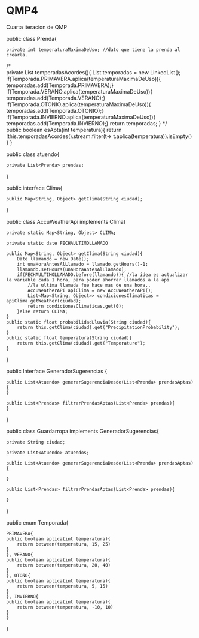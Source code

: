# QMP4
Cuarta iteracion de QMP

public class Prenda{
	
	private int temperaturaMaximaDeUso; //dato que tiene la prenda al crearla. 
/*	
	private List<Temporada> temperadasAcordes(){
		List<Temporada> temporadas = new LinkedList<Temporada>();
		if(Temporada.PRIMAVERA.aplica(temperaturaMaximaDeUso)){
			temporadas.add(Temporada.PRIMAVERA);}
		if(Temporada.VERANO.aplica(temperaturaMaximaDeUso)){ 
			temporadas.add(Temporada.VERANO);}
		if(Temporada.OTONIO.aplica(temperaturaMaximaDeUso)){ 
			temporadas.add(Temporada.OTONIO);}
		if(Temporada.INVIERNO.aplica(temperaturaMaximaDeUso)){ 
			temporadas.add(Temporada.INVIERNO);}
		return temporadas;
	}
*/	
	public boolean esApta(int temperatura){
		return !this.temporadasAcordes().stream.filter(t-> t.aplica(temperatura)).isEmpty()
	}
}

public class atuendo{

	private List<Prenda> prendas;
}


public interface Clima{

	public Map<String, Object> getClima(String ciudad);
}

public class AccuWeatherApi implements Clima{

	private static Map<String, Object> CLIMA;

	private static date FECHAULTIMOLLAMADO

	public Map<String, Object> getClima(String ciudad){
		Date llamando = new Date();
		int unaHoraAntesAlLlamado = llamado.getHours()-1; 
		llamando.setHours(unaHoraAntesAlLlamado);
		if(FECHAULTIMOLLAMADO.before(llamando)){ //la idea es actualizar la variable cada 1 hora, para poder ahorrar llamados a la api 
			//la ultima llamada fue hace mas de una hora.. 
			AccuWeatherAPI apiClima = new AccuWeatherAPI();
			List<Map<String, Object>> condicionesClimaticas = apiClima.getWeather(ciudad);  
			return condicionesClimaticas.get(0);
		}else return CLIMA;
	}	
	public static float probabilidadLluvia(String ciudad){
		return this.getClima(ciudad).get("PrecipitationProbability");
	}
	public static float temperatura(String ciudad){
		return this.getClima(ciudad).get("Temperature");
	}
}

public Interface GeneradorSugerencias {

	public List<Atuendo> generarSugerenciaDesde(List<Prenda> prendasAptas){
	}
	
	public List<Prendas> filtrarPrendasAptas(List<Prenda> prendas){
	}
	
}

public class Guardarropa implements GeneradorSugerencias{

	private String ciudad;
	
	private List<Atuendo> atuendos;

	public List<Atuendo> generarSugerenciaDesde(List<Prenda> prendasAptas){
	
	}
	
	public List<Prendas> filtrarPrendasAptas(List<Prenda> prendas){
		
	}
	
}


public enum Temporada{

	PRIMAVERA{
	public boolean aplica(int temperatura){
		return between(temperatura, 15, 25)
	}
	}, VERANO{
	public boolean aplica(int temperatura){
		return between(temperatura, 20, 40)
	}
	}, OTOÑO{
	public boolean aplica(int temperatura){
		return between(temperatura, 5, 15)
	}
	}, INVIERNO{
	public boolean aplica(int temperatura){
		return between(temperatura, -10, 10)
	}
	}
	
}
